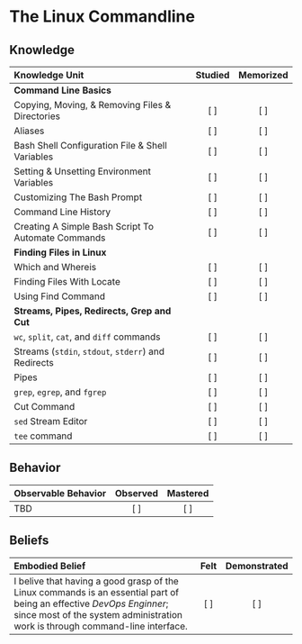 
# The Linux Commandline

## Knowledge

| Knowledge Unit   |      Studied      | Memorized |
|:-----------------|:-----------------:|:---------:|
| **Command Line Basics** | | |
| Copying, Moving, & Removing Files & Directories | [ ] | [ ] |
| Aliases   | [ ] | [ ] |
| Bash Shell Configuration File & Shell Variables | [ ] | [ ] |
| Setting & Unsetting Environment Variables | [ ] | [ ] |
| Customizing The Bash Prompt | [ ] | [ ] |
| Command Line History | [ ] | [ ] |
| Creating A Simple Bash Script To Automate Commands | [ ] | [ ] |
| **Finding Files in Linux** | | |
| Which and Whereis | [ ] | [ ] |
| Finding Files With Locate | [ ] | [ ] |
| Using Find Command | [ ] | [ ] |
| **Streams, Pipes, Redirects, Grep and Cut** | | |
| `wc`, `split`, `cat`, and `diff` commands| [ ] | [ ] |
| Streams (`stdin`, `stdout`, `stderr`) and Redirects | [ ] | [ ] |
| Pipes | [ ] | [ ] |
| `grep`, `egrep`, and `fgrep` | [ ] | [ ] |
| Cut Command | [ ] | [ ] |
| `sed` Stream Editor | [ ] | [ ] |
| `tee` command | [ ] | [ ] |



## Behavior

| Observable Behavior |      Observed      |  Mastered  |
|:--------------------|:------------------:|:----------:|
| TBD | [ ] | [ ] |


## Beliefs

|   Embodied Belief   |      Felt      |  Demonstrated  |
|:--------------------|:--------------:|:--------------:|
| I belive that having a good grasp of the Linux commands is an essential part of being an effective _DevOps Enginner_; since most of the system administration work is through command-line interface. | [ ] | [ ] | 











